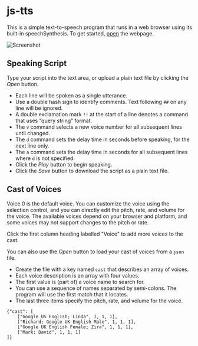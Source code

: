 # js-tts

This is a simple text-to-speech program that runs in a web browser using its built-in speechSynthesis. To get started, [open](https://dmaccarthy.github.io/js-tts/) the webpage.

![Screenshot](https://dmaccarthy.github.io/js-tts/screen.png)

## Speaking Script

Type your script into the text area, or upload a plain text file by clicking the *Open* button.

* Each line will be spoken as a single utterance.
* Use a double hash sign to identify comments. Text following `##` on any line will be ignored.
* A double exclamation mark `!!` at the start of a line denotes a command that uses “query string” format. 
* The `v` command selects a new voice number for all subsequent lines until changed.
* The `d` command sets the delay time in seconds before speaking, for the next line only.
* The `a` command sets the delay time in seconds for all subsequent lines where `d` is not specified.
* Click the *Play* button to begin speaking.
* Click the *Save* button to download the script as a plain text file.

## Cast of Voices

Voice 0 is the default voice. You can customize the voice using the selection control, and you can directly edit the pitch, rate, and volume for the voice. The available voices depend on your browser and platform, and some voices may not support changes to the pitch or rate.

Click the first column heading labelled "Voice" to add more voices to the cast.

You can also use the *Open* button to load your cast of voices from a `json` file.

* Create the file with a key named `cast` that describes an array of voices.
* Each voice description is an array with four values.
* The first value is (part of) a voice name to search for.
* You can use a sequence of names separated by semi-colons. The program will use the first match that it locates.
* The last three items specify the pitch, rate, and volume for the voice.

```
{"cast": [
    ["Google US English; Linda", 1, 1, 1],
    ["Richard; Google UK English Male", 1, 1, 1],
    ["Google UK English Female; Zira", 1, 1, 1],
    ["Mark; David", 1, 1, 1]
]}
```
